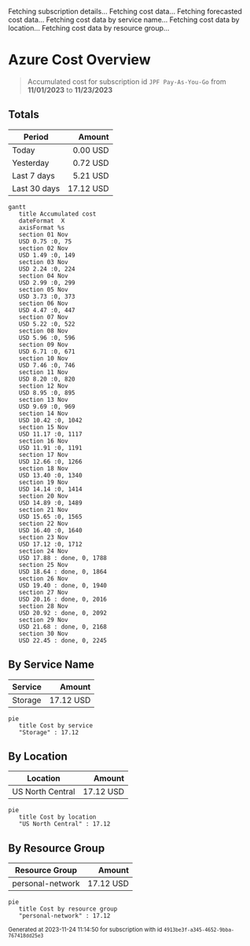 Fetching subscription details...
Fetching cost data...
Fetching forecasted cost data...
Fetching cost data by service name...
Fetching cost data by location...
Fetching cost data by resource group...
# Azure Cost Overview

> Accumulated cost for subscription id `JPF Pay-As-You-Go` from **11/01/2023** to **11/23/2023**

## Totals

|Period|Amount|
|---|---:|
|Today|0.00 USD|
|Yesterday|0.72 USD|
|Last 7 days|5.21 USD|
|Last 30 days|17.12 USD|

```mermaid
gantt
   title Accumulated cost
   dateFormat  X
   axisFormat %s
   section 01 Nov
   USD 0.75 :0, 75
   section 02 Nov
   USD 1.49 :0, 149
   section 03 Nov
   USD 2.24 :0, 224
   section 04 Nov
   USD 2.99 :0, 299
   section 05 Nov
   USD 3.73 :0, 373
   section 06 Nov
   USD 4.47 :0, 447
   section 07 Nov
   USD 5.22 :0, 522
   section 08 Nov
   USD 5.96 :0, 596
   section 09 Nov
   USD 6.71 :0, 671
   section 10 Nov
   USD 7.46 :0, 746
   section 11 Nov
   USD 8.20 :0, 820
   section 12 Nov
   USD 8.95 :0, 895
   section 13 Nov
   USD 9.69 :0, 969
   section 14 Nov
   USD 10.42 :0, 1042
   section 15 Nov
   USD 11.17 :0, 1117
   section 16 Nov
   USD 11.91 :0, 1191
   section 17 Nov
   USD 12.66 :0, 1266
   section 18 Nov
   USD 13.40 :0, 1340
   section 19 Nov
   USD 14.14 :0, 1414
   section 20 Nov
   USD 14.89 :0, 1489
   section 21 Nov
   USD 15.65 :0, 1565
   section 22 Nov
   USD 16.40 :0, 1640
   section 23 Nov
   USD 17.12 :0, 1712
   section 24 Nov
   USD 17.88 : done, 0, 1788
   section 25 Nov
   USD 18.64 : done, 0, 1864
   section 26 Nov
   USD 19.40 : done, 0, 1940
   section 27 Nov
   USD 20.16 : done, 0, 2016
   section 28 Nov
   USD 20.92 : done, 0, 2092
   section 29 Nov
   USD 21.68 : done, 0, 2168
   section 30 Nov
   USD 22.45 : done, 0, 2245
```

## By Service Name

|Service|Amount|
|---|---:|
|Storage|17.12 USD|

```mermaid
pie
   title Cost by service
   "Storage" : 17.12
```

## By Location

|Location|Amount|
|---|---:|
|US North Central|17.12 USD|

```mermaid
pie
   title Cost by location
   "US North Central" : 17.12
```

## By Resource Group

|Resource Group|Amount|
|---|---:|
|personal-network|17.12 USD|

```mermaid
pie
   title Cost by resource group
   "personal-network" : 17.12
```

<sup>Generated at 2023-11-24 11:14:50 for subscription with id `4913be3f-a345-4652-9bba-767418dd25e3`</sup>
